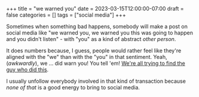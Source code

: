 +++
title = "we warned you"
date = 2023-03-15T12:00:00-07:00
draft = false
categories = []
tags = ["social media"]
+++

Sometimes when something bad happens, somebody will make a post on social media like "we warned you, we warned you this was going to happen and you didn't listen" - with "you" as a kind of abstract _other person_.

It does numbers because, I guess, people would rather feel like they're aligned with the "we" than with the "you" in that sentiment. Yeah, (_awkwardly_), we ... did warn you! You tell 'em! [We're all trying to find the guy who did this](https://www.youtube.com/watch?v=WLfAf8oHrMo).

I usually unfollow everybody involved in that kind of transaction because _none of that_ is a good energy to bring to social media.
